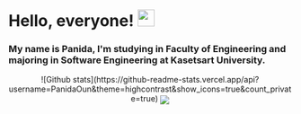 # Hello, everyone! <img src="https://raw.githubusercontent.com/MartinHeinz/MartinHeinz/master/wave.gif" width="30px">
### My name is Panida, I'm studying in Faculty of Engineering and majoring in Software Engineering at Kasetsart University.

<p align="center">
  ![Github stats](https://github-readme-stats.vercel.app/api?username=PanidaOun&theme=highcontrast&show_icons=true&count_private=true)
  <img align="center" src="https://github-readme-stats.vercel.app/api?username=PanidaOun&show_icons=true&theme=material-palenight&line_height=21"/>
</p>
